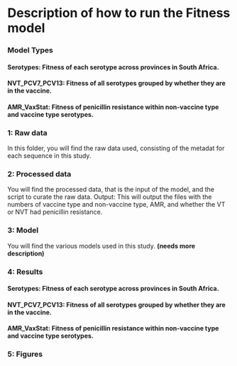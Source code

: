 # Description of how to run the Fitness model 

### Model Types
#### Serotypes: Fitness of each serotype across provinces in South Africa.
#### NVT_PCV7_PCV13: Fitness of all serotypes grouped by whether they are in the vaccine.
#### AMR_VaxStat: Fitness of penicillin resistance within non-vaccine type and vaccine type serotypes.

### 1: Raw data
In this folder, you will find the raw data used, consisting of the metadat for each sequence in this study.  

### 2: Processed data
You will find the processed data, that is the input of the model, and the script to curate the raw data.
Output: This will output the files with the numbers of vaccine type and non-vaccine type, AMR, and whether the VT or NVT had penicillin resistance. <br />

### 3: Model
You will find the various models used in this study. **(needs more description)**

### 4: Results
#### Serotypes: Fitness of each serotype across provinces in South Africa.
#### NVT_PCV7_PCV13: Fitness of all serotypes grouped by whether they are in the vaccine.
#### AMR_VaxStat: Fitness of penicillin resistance within non-vaccine type and vaccine type serotypes.

### 5: Figures
